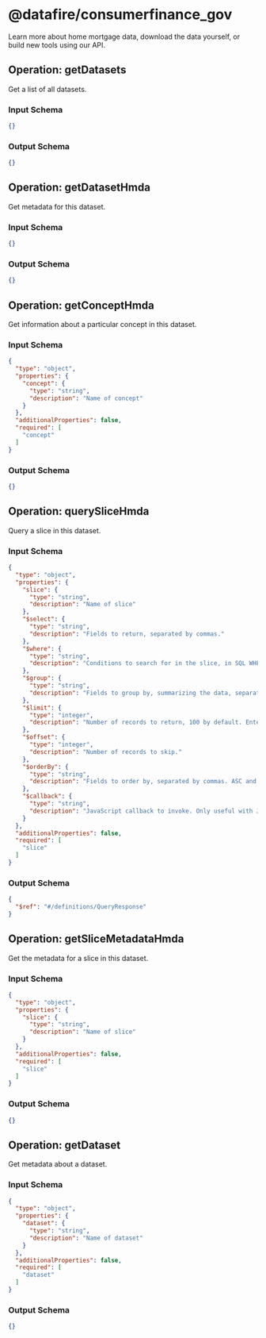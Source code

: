 # @datafire/consumerfinance_gov
Learn more about home mortgage data, download the data yourself, or build new tools using our API.

## Operation: getDatasets
Get a list of all datasets.

### Input Schema
```json
{}
```
### Output Schema
```json
{}
```
## Operation: getDatasetHmda
Get metadata for this dataset.

### Input Schema
```json
{}
```
### Output Schema
```json
{}
```
## Operation: getConceptHmda
Get information about a particular concept in this dataset.

### Input Schema
```json
{
  "type": "object",
  "properties": {
    "concept": {
      "type": "string",
      "description": "Name of concept"
    }
  },
  "additionalProperties": false,
  "required": [
    "concept"
  ]
}
```
### Output Schema
```json
{}
```
## Operation: querySliceHmda
Query a slice in this dataset.

### Input Schema
```json
{
  "type": "object",
  "properties": {
    "slice": {
      "type": "string",
      "description": "Name of slice"
    },
    "$select": {
      "type": "string",
      "description": "Fields to return, separated by commas."
    },
    "$where": {
      "type": "string",
      "description": "Conditions to search for in the slice, in SQL WHERE style."
    },
    "$group": {
      "type": "string",
      "description": "Fields to group by, summarizing the data, separated by commas."
    },
    "$limit": {
      "type": "integer",
      "description": "Number of records to return, 100 by default. Enter 0 for no limit."
    },
    "$offset": {
      "type": "integer",
      "description": "Number of records to skip."
    },
    "$orderBy": {
      "type": "string",
      "description": "Fields to order by, separated by commas. ASC and DESC can be used to modify the order."
    },
    "$callback": {
      "type": "string",
      "description": "JavaScript callback to invoke. Only useful with JSONP requests."
    }
  },
  "additionalProperties": false,
  "required": [
    "slice"
  ]
}
```
### Output Schema
```json
{
  "$ref": "#/definitions/QueryResponse"
}
```
## Operation: getSliceMetadataHmda
Get the metadata for a slice in this dataset.

### Input Schema
```json
{
  "type": "object",
  "properties": {
    "slice": {
      "type": "string",
      "description": "Name of slice"
    }
  },
  "additionalProperties": false,
  "required": [
    "slice"
  ]
}
```
### Output Schema
```json
{}
```
## Operation: getDataset
Get metadata about a dataset.

### Input Schema
```json
{
  "type": "object",
  "properties": {
    "dataset": {
      "type": "string",
      "description": "Name of dataset"
    }
  },
  "additionalProperties": false,
  "required": [
    "dataset"
  ]
}
```
### Output Schema
```json
{}
```
